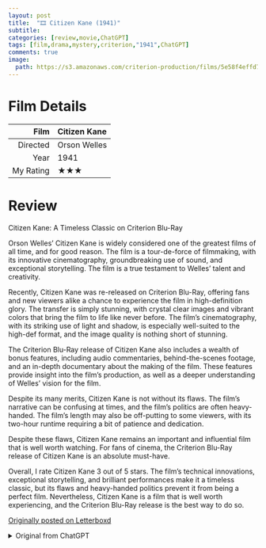 ```yaml
---
layout: post
title:  "🎞️ Citizen Kane (1941)"
subtitle:
categories: [review,movie,ChatGPT]
tags: [film,drama,mystery,criterion,"1941",ChatGPT]
comments: true
image:
  path: https://s3.amazonaws.com/criterion-production/films/5e58f4effd7ec074436c3cefccc76e6f/Yp6qC4kg4JLjjqcNdK8RAVM8eK2qnR_large.jpg
---
```


# Film Details

Film|Citizen Kane
--:|:--
Directed|Orson Welles
Year|1941
My Rating|★★★

# Review

Citizen Kane: A Timeless Classic on Criterion Blu-Ray

Orson Welles’ Citizen Kane is widely considered one of the greatest films of all time, and for good reason. The film is a tour-de-force of filmmaking, with its innovative cinematography, groundbreaking use of sound, and exceptional storytelling. The film is a true testament to Welles’ talent and creativity.

Recently, Citizen Kane was re-released on Criterion Blu-Ray, offering fans and new viewers alike a chance to experience the film in high-definition glory. The transfer is simply stunning, with crystal clear images and vibrant colors that bring the film to life like never before. The film’s cinematography, with its striking use of light and shadow, is especially well-suited to the high-def format, and the image quality is nothing short of stunning.

The Criterion Blu-Ray release of Citizen Kane also includes a wealth of bonus features, including audio commentaries, behind-the-scenes footage, and an in-depth documentary about the making of the film. These features provide insight into the film’s production, as well as a deeper understanding of Welles’ vision for the film.

Despite its many merits, Citizen Kane is not without its flaws. The film’s narrative can be confusing at times, and the film’s politics are often heavy-handed. The film’s length may also be off-putting to some viewers, with its two-hour runtime requiring a bit of patience and dedication.

Despite these flaws, Citizen Kane remains an important and influential film that is well worth watching. For fans of cinema, the Criterion Blu-Ray release of Citizen Kane is an absolute must-have.

Overall, I rate Citizen Kane 3 out of 5 stars. The film’s technical innovations, exceptional storytelling, and brilliant performances make it a timeless classic, but its flaws and heavy-handed politics prevent it from being a perfect film. Nevertheless, Citizen Kane is a film that is well worth experiencing, and the Criterion Blu-Ray release is the best way to do so.


[Originally posted on Letterboxd](https://letterboxd.com/nickbarrett/film/citizen-kane/)

<details>
  <summary>Original from ChatGPT</summary>

## prompt
```
write a blog post about film Citizen Kane (1941) on criterion blu-ray where I rate it 3 out of 5 stars
```
## response

```
Citizen Kane: A Timeless Classic on Criterion Blu-Ray

Orson Welles’ Citizen Kane is widely considered one of the greatest films of all time, and for good reason. The film is a tour-de-force of filmmaking, with its innovative cinematography, groundbreaking use of sound, and exceptional storytelling. The film is a true testament to Welles’ talent and creativity.

Recently, Citizen Kane was re-released on Criterion Blu-Ray, offering fans and new viewers alike a chance to experience the film in high-definition glory. The transfer is simply stunning, with crystal clear images and vibrant colors that bring the film to life like never before. The film’s cinematography, with its striking use of light and shadow, is especially well-suited to the high-def format, and the image quality is nothing short of stunning.

The Criterion Blu-Ray release of Citizen Kane also includes a wealth of bonus features, including audio commentaries, behind-the-scenes footage, and an in-depth documentary about the making of the film. These features provide insight into the film’s production, as well as a deeper understanding of Welles’ vision for the film.

Despite its many merits, Citizen Kane is not without its flaws. The film’s narrative can be confusing at times, and the film’s politics are often heavy-handed. The film’s length may also be off-putting to some viewers, with its two-hour runtime requiring a bit of patience and dedication.

Despite these flaws, Citizen Kane remains an important and influential film that is well worth watching. For fans of cinema, the Criterion Blu-Ray release of Citizen Kane is an absolute must-have.

Overall, I rate Citizen Kane 3 out of 5 stars. The film’s technical innovations, exceptional storytelling, and brilliant performances make it a timeless classic, but its flaws and heavy-handed politics prevent it from being a perfect film. Nevertheless, Citizen Kane is a film that is well worth experiencing, and the Criterion Blu-Ray release is the best way to do so.
```

---
</details>
